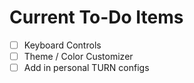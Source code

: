 # Current To-Do Items
- [ ] Keyboard Controls
- [ ] Theme / Color Customizer
- [ ] Add in personal TURN configs
